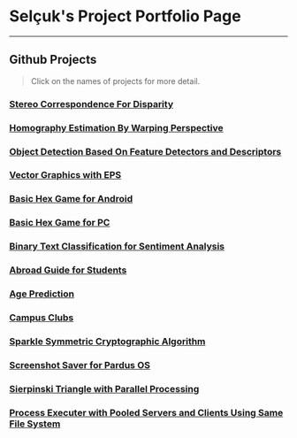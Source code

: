 # Selçuk's Project Portfolio Page

***
## Github Projects
> Click on the names of projects for more detail.

### [Stereo Correspondence For Disparity](../Stereo-Correspondence-For-Disparity)

### [Homography Estimation By Warping Perspective](../Homography-Estimation)

### [Object Detection Based On Feature Detectors and Descriptors](../Object-Detection)

### [Vector Graphics with EPS](../Vector-Graphics-with-EPS)

### [Basic Hex Game for Android](../Hex-Game-for-Android)

### [Basic Hex Game for PC](../Hex-Game-for-PC)

### [Binary Text Classification for Sentiment Analysis](../Binary-Classification-for-Sentiment-Analysis)

### [Abroad Guide for Students](../Abroad-Guide-for-Students)

### [Age Prediction](../Age-Prediction)

### [Campus Clubs](../CampusClubs)

### [Sparkle Symmetric Cryptographic Algorithm](../CSE-470/Project)

### [Screenshot Saver for Pardus OS](../Cizdirgec_PardusAcikHack)

### [Sierpinski Triangle with Parallel Processing](../Sierpinski-Triangle)

### [Process Executer with Pooled Servers and Clients Using Same File System](../Process-Executer-with-Pooled-Servers-and-Clients-Using-Same-File-System)
